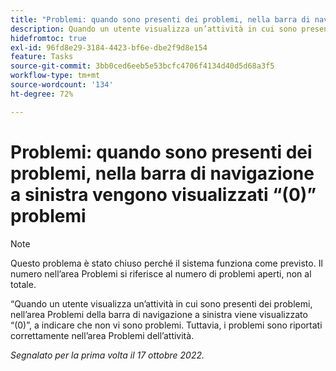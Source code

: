 ```yaml
---
title: "Problemi: quando sono presenti dei problemi, nella barra di navigazione a sinistra vengono visualizzati (0) problemi"
description: Quando un utente visualizza un’attività in cui sono presenti dei problemi, nell’area Problemi della barra di navigazione a sinistra viene visualizzato (0), a indicare che non vi sono problemi. Tuttavia, i problemi sono riportati correttamente nell’area Problemi dell’attività.
hidefromtoc: true
exl-id: 96fd8e29-3184-4423-bf6e-dbe2f9d8e154
feature: Tasks
source-git-commit: 3bb0ced6eeb5e53bcfc4706f4134d40d5d68a3f5
workflow-type: tm+mt
source-wordcount: '134'
ht-degree: 72%

---
```


# Problemi: quando sono presenti dei problemi, nella barra di navigazione a sinistra vengono visualizzati “(0)” problemi

>[!NOTE]
>
>Questo problema è stato chiuso perché il sistema funziona come previsto. Il numero nell’area Problemi si riferisce al numero di problemi aperti, non al totale.

“Quando un utente visualizza un’attività in cui sono presenti dei problemi, nell’area Problemi della barra di navigazione a sinistra viene visualizzato “(0)”, a indicare che non vi sono problemi. Tuttavia, i problemi sono riportati correttamente nell’area Problemi dell’attività.

_Segnalato per la prima volta il 17 ottobre 2022._
